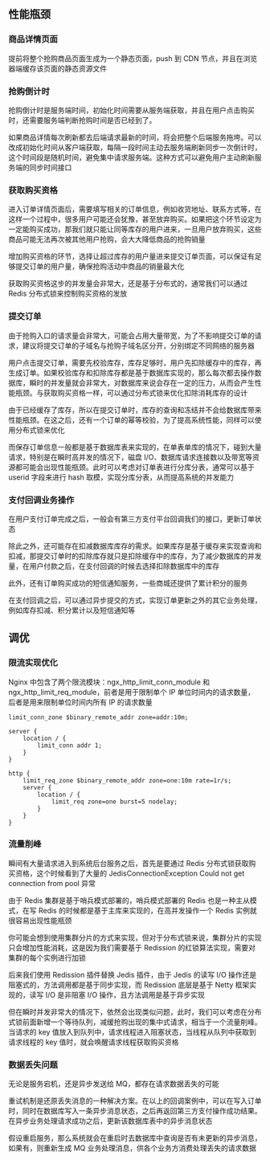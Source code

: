 ## 性能瓶颈
### 商品详情页面
提前将整个抢购商品页面生成为一个静态页面，push 到 CDN 节点，并且在浏览器端缓存该页面的静态资源文件

### 抢购倒计时
抢购倒计时是服务端时间，初始化时间需要从服务端获取，并且在用户点击购买时，还需要服务端判断抢购时间是否已经到了。

如果商品详情每次刷新都去后端请求最新的时间，将会把整个后端服务拖垮。可以改成初始化时间从客户端获取，每隔一段时间主动去服务端刷新同步一次倒计时，这个时间段是随机时间，避免集中请求服务端。这种方式可以避免用户主动刷新服务端的同步时间接口

### 获取购买资格
进入订单详情页面后，需要填写相关的订单信息，例如收货地址、联系方式等，在这样一个过程中，很多用户可能还会犹豫，甚至放弃购买。如果把这个环节设定为一定能购买成功，那我们就只能让同等库存的用户进来，一旦用户放弃购买，这些商品可能无法再次被其他用户抢购，会大大降低商品的抢购销量

增加购买资格的环节，选择让超过库存的用户量进来提交订单页面，可以保证有足够提交订单的用户量，确保抢购活动中商品的销量最大化

获取购买资格这步的并发量会非常大，还是基于分布式的，通常我们可以通过 Redis 分布式锁来控制购买资格的发放

### 提交订单
由于抢购入口的请求量会非常大，可能会占用大量带宽，为了不影响提交订单的请求，建议将提交订单的子域名与抢购子域名区分开，分别绑定不同网络的服务器

用户点击提交订单，需要先校验库存，库存足够时，用户先扣除缓存中的库存，再生成订单。如果校验库存和扣除库存都是基于数据库实现的，那么每次都去操作数据库，瞬时的并发量就会非常大，对数据库来说会存在一定的压力，从而会产生性能瓶颈。与获取购买资格一样，可以通过分布式锁来优化扣除消耗库存的设计

由于已经缓存了库存，所以在提交订单时，库存的查询和冻结并不会给数据库带来性能瓶颈。在这之后，还有一个订单的幂等校验，为了提高系统性能，同样可以使用分布式锁来优化

而保存订单信息一般都是基于数据库表来实现的，在单表单库的情况下，碰到大量请求，特别是在瞬时高并发的情况下，磁盘 I/O、数据库请求连接数以及带宽等资源都可能会出现性能瓶颈。此时可以考虑对订单表进行分库分表，通常可以基于 userid 字段来进行 hash 取模，实现分库分表，从而提高系统的并发能力

### 支付回调业务操作
在用户支付订单完成之后，一般会有第三方支付平台回调我们的接口，更新订单状态

除此之外，还可能存在扣减数据库库存的需求。如果库存是基于缓存来实现查询和扣减，那提交订单时的扣除库存就只是扣除缓存中的库存，为了减少数据库的并发量，在用户付款之后，在支付回调的时候去选择扣除数据库中的库存

此外，还有订单购买成功的短信通知服务，一些商城还提供了累计积分的服务

在支付回调之后，可以通过异步提交的方式，实现订单更新之外的其它业务处理，例如库存扣减、积分累计以及短信通知等


## 调优
### 限流实现优化
Nginx 中包含了两个限流模块：ngx_http_limit_conn_module 和 ngx_http_limit_req_module，前者是用于限制单个 IP 单位时间内的请求数量，后者是用来限制单位时间内所有 IP 的请求数量

```
limit_conn_zone $binary_remote_addr zone=addr:10m;
 
server {
    location / {
        limit_conn addr 1;
    }
}
```

```
http {
    limit_req_zone $binary_remote_addr zone=one:10m rate=1r/s;
    server {
        location / {
            limit_req zone=one burst=5 nodelay;
        }
    }
}
```

### 流量削峰
瞬间有大量请求进入到系统后台服务之后，首先是要通过 Redis 分布式锁获取购买资格，这个时候看到了大量的 JedisConnectionException Could not get connection from pool 异常

由于 Redis 集群是基于哨兵模式部署的，哨兵模式部署的 Redis 也是一种主从模式，在写 Redis 的时候都是基于主库来实现的，在高并发操作一个 Redis 实例就很容易出现性能瓶颈

你可能会想到使用集群分片的方式来实现，但对于分布式锁来说，集群分片的实现只会增加性能消耗，这是因为我们需要基于 Redission 的红锁算法实现，需要对集群的每个实例进行加锁

后来我们使用 Redission 插件替换 Jedis 插件，由于 Jedis 的读写 I/O 操作还是阻塞式的，方法调用都是基于同步实现，而 Redission 底层是基于 Netty 框架实现的，读写 I/O 是非阻塞 I/O 操作，且方法调用是基于异步实现

但在瞬时并发非常大的情况下，依然会出现类似问题，此时，我们可以考虑在分布式锁前面新增一个等待队列，减缓抢购出现的集中式请求，相当于一个流量削峰。当请求的 key 值放入到队列中，请求线程进入阻塞状态，当线程从队列中获取到请求线程的 key 值时，就会唤醒请求线程获取购买资格

### 数据丢失问题
无论是服务宕机，还是异步发送给 MQ，都存在请求数据丢失的可能

重试机制是还原丢失消息的一种解决方案。在以上的回调案例中，可以在写入订单时，同时在数据库写入一条异步消息状态，之后再返回第三方支付操作成功结果。在异步业务处理请求成功之后，更新该数据库表中的异步消息状态

假设重启服务，那么系统就会在重启时去数据库中查询是否有未更新的异步消息，如果有，则重新生成 MQ 业务处理消息，供各个业务方消费处理丢失的请求数据


